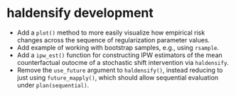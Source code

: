 # haldensify development

* Add a `plot()` method to more easily visualize how empirical risk changes
  across the sequence of regularization parameter values.
* Add example of working with bootstrap samples, e.g., using `rsample`.
* Add a `ipw_est()` function for constructing IPW estimators of the mean
  counterfactual outocme of a stochastic shift intervention via `haldensify`.
* Remove the `use_future` argument to `haldensify()`, instead reducing to just
  using `future_mapply()`, which should allow sequential evaluation under
  `plan(sequential)`.
